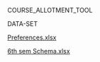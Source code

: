 COURSE_ALLOTMENT_TOOL

DATA-SET

[Preferences.xlsx](https://github.com/user-attachments/files/19515724/Preferences.xlsx)                              

[6th sem Schema.xlsx](https://github.com/user-attachments/files/19515723/6th.sem.Schema.xlsx)
